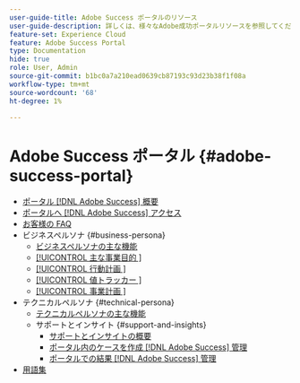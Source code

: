 ```yaml
---
user-guide-title: Adobe Success ポータルのリソース
user-guide-description: 詳しくは、様々なAdobe成功ポータルリソースを参照してください。
feature-set: Experience Cloud
feature: Adobe Success Portal
type: Documentation
hide: true
role: User, Admin
source-git-commit: b1bc0a7a210ead0639cb87193c93d23b38f1f08a
workflow-type: tm+mt
source-wordcount: '68'
ht-degree: 1%

---
```



# Adobe Success ポータル {#adobe-success-portal}

- [ポータル  [!DNL Adobe Success]  概要](/help/adobe-success-portal/adobe-success-portal-introduction.md)
- [ポータルへ  [!DNL Adobe Success]  アクセス](/help/adobe-success-portal/access-to-the-adobe-success-portal.md)
- [お客様の FAQ](/help/adobe-success-portal/adobe-success-portal-customer-faq.md)
- ビジネスペルソナ {#business-persona}
   - [ビジネスペルソナの主な機能](/help/adobe-success-portal/business-persona/key-functionalities-for-business-persona.md)
   - [[!UICONTROL  主な事業目的 ]](/help/adobe-success-portal/business-persona/key-business-objectives.md)
   - [[!UICONTROL  行動計画 ]](/help/adobe-success-portal/business-persona/action-plan.md)
   - [[!UICONTROL  値トラッカー ]](/help/adobe-success-portal/business-persona/value-tracker.md)
   - [[!UICONTROL  事業計画 ]](/help/adobe-success-portal/business-persona/engagement-plan.md)
- テクニカルペルソナ {#technical-persona}
   - [テクニカルペルソナの主な機能](/help/adobe-success-portal/technical-persona/key-functionalities-for-technical-persona.md)
   - サポートとインサイト {#support-and-insights}
      - [サポートとインサイトの概要](/help/adobe-success-portal/technical-persona/support-and-insights/support-and-insights-overview.md)
      - [ポータル内のケースを作成  [!DNL Adobe Success]  管理](/help/adobe-success-portal/technical-persona/support-and-insights/create-and-manage-cases-in-the-adobe-success-portal.md)
      - [ポータルでの結果  [!DNL Adobe Success]  管理](/help/adobe-success-portal/technical-persona/support-and-insights/manage-findings-adobe-success-portal.md)
- [用語集](/help/adobe-success-portal/glossary.md)
